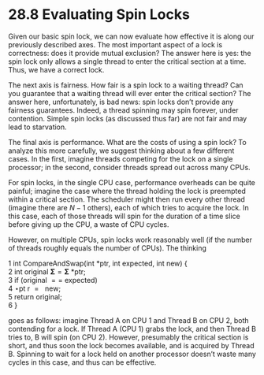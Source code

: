# 28.8 Evaluating Spin Locks  

Given our basic spin lock, we can now evaluate how effective it is along our previously described axes. The most important aspect of a lock is correctness: does it provide mutual exclusion? The answer here is yes: the spin lock only allows a single thread to enter the critical section at a time. Thus, we have a correct lock.  

The next axis is fairness. How fair is a spin lock to a waiting thread? Can you guarantee that a waiting thread will ever enter the critical section? The answer here, unfortunately, is bad news: spin locks don’t provide any fairness guarantees. Indeed, a thread spinning may spin forever, under contention. Simple spin locks (as discussed thus far) are not fair and may lead to starvation.  

The final axis is performance. What are the costs of using a spin lock? To analyze this more carefully, we suggest thinking about a few different cases. In the first, imagine threads competing for the lock on a single processor; in the second, consider threads spread out across many CPUs.  

For spin locks, in the single CPU case, performance overheads can be quite painful; imagine the case where the thread holding the lock is preempted within a critical section. The scheduler might then run every other thread (imagine there are $N - 1$ others), each of which tries to acquire the lock. In this case, each of those threads will spin for the duration of a time slice before giving up the CPU, a waste of CPU cycles.  

However, on multiple CPUs, spin locks work reasonably well (if the number of threads roughly equals the number of CPUs). The thinking  

1 int CompareAndSwap(int \*ptr, int expected, int new) {   
2 int original $\mathbf { \Sigma } = \mathbf { \Sigma }$ \*ptr;   
3 if (original $\scriptstyle = =$ expected)   
4 $\star \mathrm { p t } \mathrm {  ~ r ~ } = \mathrm {  ~ \ n e w } ;$   
5 return original;   
6 }  

goes as follows: imagine Thread A on CPU 1 and Thread B on CPU 2, both contending for a lock. If Thread A (CPU 1) grabs the lock, and then Thread B tries to, B will spin (on CPU 2). However, presumably the critical section is short, and thus soon the lock becomes available, and is acquired by Thread B. Spinning to wait for a lock held on another processor doesn’t waste many cycles in this case, and thus can be effective.  


